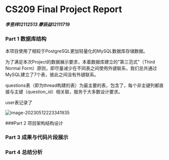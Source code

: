 # CS209 Final Project Report

##### 李昱纬12112513 廖辰益12111719

### Part 1 数据库结构

本项目使用了相较于PostgreSQL更加轻量化的MySQL数据库存储数据。

为了满足本次Project的数据展示要求，本着数据库建立的"第三范式"（Third Normal Form）原则，即尽量减少在不同表之间使用外键联系，我们总共通过MySQL建立了7个表，彼此之间没有外键联系。

questions表（即为thread构建的表）为最主要的表，包含了，每个非主键列都直接与主键（question_id）相关联，服务于大多数设计要求。

user表记录了

![image-20230512223341935](C:\Users\HUAWEI\AppData\Roaming\Typora\typora-user-images\image-20230512223341935.png)

###Part 2 项目架构结构设计

### Part 3 成果与代码片段展示

### Part 4 总结分析

